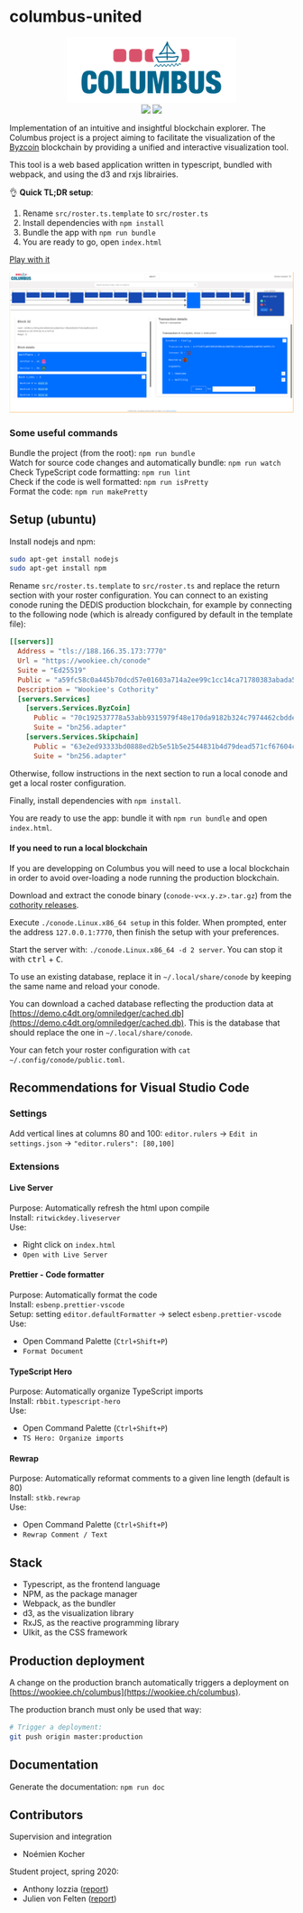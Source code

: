 # columbus-united

<div align="center">
    <img src="assets/logo-color-small.png">
</div>

<div align="center">
  <img src="https://github.com/dedis/columbus-united/workflows/Wookiee%20deployment/badge.svg?branch=production">
  <img src="https://github.com/dedis/columbus-united/workflows/Prettier/badge.svg">
</div>

Implementation of an intuitive and insightful blockchain explorer. The Columbus project is a project aiming to facilitate the visualization of the [Byzcoin](https://github.com/dedis/cothority/tree/master/byzcoin) blockchain by providing a unified and interactive visualization tool.

This tool is a web based application written in typescript, bundled with webpack, and using the d3 and rxjs librairies.

👌 **Quick TL;DR setup**:

1) Rename `src/roster.ts.template` to `src/roster.ts`
2) Install dependencies with `npm install`
3) Bundle the app with `npm run bundle`
4) You are ready to go, open `index.html`

[Play with it](https://wookiee.ch/columbus/)

<div align="center">
    <img src="assets/home.png">
</div>

### Some useful commands

Bundle the project (from the root): `npm run bundle`  
Watch for source code changes and automatically bundle: `npm run watch`  
Check TypeScript code formatting: `npm run lint`  
Check if the code is well formatted: `npm run isPretty`  
Format the code: `npm run makePretty`  

## Setup (ubuntu)

Install nodejs and npm:

```bash
sudo apt-get install nodejs
sudo apt-get install npm
```

Rename `src/roster.ts.template` to `src/roster.ts` and replace the return
section with your roster configuration. You can connect to an existing conode
runing the DEDIS production blockchain, for example by connecting to the
following node (which is already configured by default in the template file):

```toml
[[servers]]
  Address = "tls://188.166.35.173:7770"
  Url = "https://wookiee.ch/conode"
  Suite = "Ed25519"
  Public = "a59fc58c0a445b70dcd57e01603a714a2ee99c1cc14ca71780383abada5d7143"
  Description = "Wookiee's Cothority"
  [servers.Services]
    [servers.Services.ByzCoin]
      Public = "70c192537778a53abb9315979f48e170da9182b324c7974462cbdde90fc0c51d440e2de266a81fe7a3d9d2b6665ef07ba3bbe8df027af9b8a3b4ea6569d7f72a41f0dfe4dc222aa8fd4c99ced2212d7d1711267f66293732c88e8d43a2cf6b3e2e1cd0c57b8f222a73a393e70cf81e53a0ce8ed2a426e3b0fa6b0da30ff27b1a"
      Suite = "bn256.adapter"
    [servers.Services.Skipchain]
      Public = "63e2ed93333bd0888ed2b5e51b5e2544831b4d79dead571cf67604cdd96bc0212f68e582468267697403d7ed418e70ed9fcb01940e4c603373994ef00c04542c24091939bddca515381e0285ab805826cec457346be482e687475a973a20fca48f16c76e352076ccc0c866d7abb3ac50d02f9874d065f85404a0127efc1acf49"
      Suite = "bn256.adapter"
```

Otherwise, follow instructions in the next section to run a local conode and get
a local roster configuration.

Finally, install dependencies with `npm install`.  

You are ready to use the app: bundle it with `npm run bundle` and open
`index.html`.

#### If you need to run a local blockchain

If you are developping on Columbus you will need to use a local blockchain in
order to avoid over-loading a node running the production blockchain.

Download and extract the conode binary (`conode-v<x.y.z>.tar.gz`) from the
[cothority releases](https://github.com/dedis/cothority/releases).

Execute `./conode.Linux.x86_64 setup` in this folder. When prompted, enter the
address `127.0.0.1:7770`, then finish the setup with your preferences.

Start the server with: `./conode.Linux.x86_64 -d 2 server`. You can stop it with
<kbd>ctrl</kbd> + <kbd>C</kbd>.

To use an existing database, replace it in `~/.local/share/conode` by keeping
the same name and reload your conode. 

You can download a cached database reflecting the production data at
[https://demo.c4dt.org/omniledger/cached.db](https://demo.c4dt.org/omniledger/cached.db).
This is the database that should replace the one in `~/.local/share/conode`.

Your can fetch your roster configuration with `cat
~/.config/conode/public.toml`.

## Recommendations for Visual Studio Code

### Settings

Add vertical lines at columns 80 and 100: `editor.rulers` -> `Edit in settings.json` -> `"editor.rulers": [80,100]`  

### Extensions

#### Live Server

Purpose: Automatically refresh the html upon compile  
Install: `ritwickdey.liveserver`  
Use:

* Right click on `index.html`
* `Open with Live Server`

#### Prettier - Code formatter

Purpose: Automatically format the code  
Install: `esbenp.prettier-vscode`  
Setup: setting `editor.defaultFormatter` -> select `esbenp.prettier-vscode`  
Use:

* Open Command Palette (`Ctrl+Shift+P`)
* `Format Document`

#### TypeScript Hero

Purpose: Automatically organize TypeScript imports  
Install: `rbbit.typescript-hero`  
Use:

* Open Command Palette (`Ctrl+Shift+P`)
* `TS Hero: Organize imports`

#### Rewrap

Purpose: Automatically reformat comments to a given line length (default is 80)  
Install: `stkb.rewrap`  
Use:

* Open Command Palette (`Ctrl+Shift+P`)
* `Rewrap Comment / Text`

## Stack

- Typescript, as the frontend language
- NPM, as the package manager
- Webpack, as the bundler
- d3, as the visualization library
- RxJS, as the reactive programming library
- UIkit, as the CSS framework

## Production deployment

A change on the production branch automatically triggers a deployment on
[https://wookiee.ch/columbus](https://wookiee.ch/columbus).

The production branch must only be used that way:

```bash
# Trigger a deployment:
git push origin master:production
```

## Documentation

Generate the documentation: `npm run doc`

## Contributors

Supervision and integration

- Noémien Kocher

Student project, spring 2020:

- Anthony Iozzia ([report](https://www.epfl.ch/labs/dedis/wp-content/uploads/2020/06/report-2020-1-Anthony-Iozzia-Columbus-II.pdf))
- Julien von Felten ([report](https://www.epfl.ch/labs/dedis/wp-content/uploads/2020/06/report-2020-1-Julien-von-Felten-Columbus-I.pdf))
